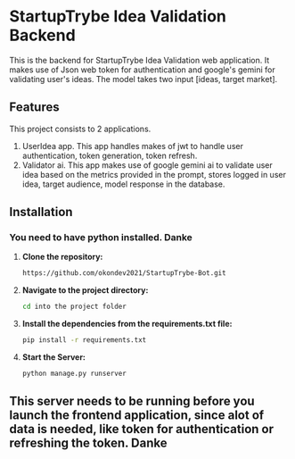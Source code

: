 # StartupTrybe Idea Validation Backend

This is the backend for  StartupTrybe Idea Validation web application. It makes use of Json web token for authentication and google's gemini for validating user's ideas. The model takes two input [ideas, target market].

## Features
This project consists to 2 applications.
1. UserIdea app. This app handles makes of jwt to handle user authentication, token generation, token refresh. 
2. Validator ai. This app makes use of google gemini ai to validate user idea based on the metrics provided in the prompt, stores logged in user idea, target audience, model response in the database.  

## Installation

### You need to have python installed. Danke

1. **Clone the repository:**

    ```sh
    https://github.com/okondev2021/StartupTrybe-Bot.git
    ```

2. **Navigate to the project directory:**

    ```sh
    cd into the project folder
    ```

3. **Install the dependencies from the requirements.txt file:**

    ```sh
    pip install -r requirements.txt
    ```

4. **Start the Server:**

    ```sh
    python manage.py runserver
    ```

## This server needs to be running before you launch the frontend application, since alot of data is needed, like token for authentication or refreshing the token. Danke